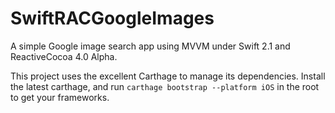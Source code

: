 # SwiftRACGoogleImages

A simple Google image search app using MVVM under Swift 2.1 and ReactiveCocoa 4.0 Alpha.

This project uses the excellent Carthage to manage its dependencies. Install the latest carthage, and run `carthage bootstrap --platform iOS` in the root to get your frameworks.
